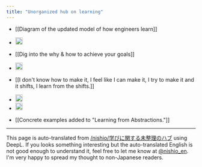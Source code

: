 ```yaml
---
title: "Unorganized hub on learning"
---
```


- [[Diagram of the updated model of how engineers learn]]
- <img src='https://scrapbox.io/api/pages/nishio-en/エンジニアの学び方のモデル更新の図/icon' alt='エンジニアの学び方のモデル更新の図.icon' height="19.5"/>

- [[Dig into the why & how to achieve your goals]]
- <img src='https://scrapbox.io/api/pages/nishio-en/なぜを掘り下げる＆どうやって目標達成するか/icon' alt='なぜを掘り下げる＆どうやって目標達成するか.icon' height="19.5"/>

- [[I don't know how to make it, I feel like I can make it, I try to make it and it shifts, I learn from the shifts.]]
- <img src='https://scrapbox.io/api/pages/nishio-en/作り方がわからない、作れる気がする、作ってみてずれる、ずれから学ぶ/icon' alt='作り方がわからない、作れる気がする、作ってみてずれる、ずれから学ぶ.icon' height="19.5"/>
- <img src='https://scrapbox.io/api/pages/nishio-en/Facebook 2014-01-06/icon' alt='Facebook 2014-01-06.icon' height="19.5"/>

- [[Concrete examples added to "Learning from Abstractions."]]

---
This page is auto-translated from [/nishio/学びに関する未整理のハブ](https://scrapbox.io/nishio/学びに関する未整理のハブ) using DeepL. If you looks something interesting but the auto-translated English is not good enough to understand it, feel free to let me know at [@nishio_en](https://twitter.com/nishio_en). I'm very happy to spread my thought to non-Japanese readers.
